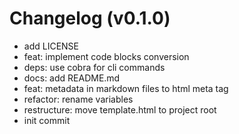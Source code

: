 # Changelog (v0.1.0)

- add LICENSE
- feat: implement code blocks conversion
- deps: use cobra for cli commands
- docs: add README.md
- feat: metadata in markdown files to html meta tag
- refactor: rename variables
- restructure: move template.html to project root
- init commit
